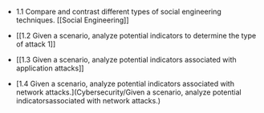 + 1.1 Compare and contrast different types of social engineering techniques.
[[Social Engineering]]
 
+ [[1.2 Given a scenario, analyze potential indicators to determine the type of attack 1]]
+ [[1.3 Given a scenario, analyze potential indicators associated with application attacks]]
+ [1.4 Given a scenario, analyze potential indicators associated with network attacks.](Cybersecurity/Given a scenario, analyze potential indicatorsassociated with network attacks.)
